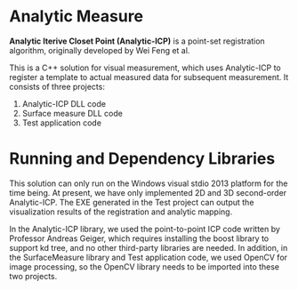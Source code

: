 # Analytic Measure

**Analytic Iterive Closet Point (Analytic-ICP)** is a point-set registration algorithm, originally developed by Wei Feng et al.

This is a C++ solution for visual measurement, which uses Analytic-ICP to register a template to actual measured data for subsequent measurement. It consists of three projects:

1. Analytic-ICP DLL code
2. Surface measure DLL code
3. Test application code

# Running and Dependency Libraries

This solution can only run on the Windows visual stdio 2013 platform for the time being. At present, we have only implemented 2D and 3D second-order Analytic-ICP. The EXE generated in the Test project can output the visualization results of the registration and analytic mapping.

In the Analytic-ICP library, we used the point-to-point ICP code written by Professor Andreas Geiger, which requires installing the boost library to support kd tree, and no other third-party libraries are needed. In addition, in the SurfaceMeasure library and Test application code, we used OpenCV for image processing, so the OpenCV library needs to be imported into these two projects.
